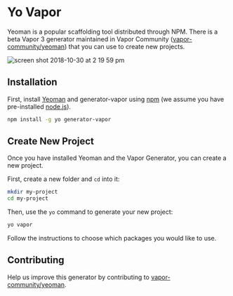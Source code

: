 # Yo Vapor

Yeoman is a popular scaffolding tool distributed through NPM. There is a beta Vapor 3 generator maintained in Vapor Community ([vapor-community/yeoman](https://github.com/vapor-community/yeoman)) that you can use to create new projects.

![screen shot 2018-10-30 at 2 19 59 pm](https://user-images.githubusercontent.com/1342803/47740945-777ce100-dc4f-11e8-9cde-4a09c518dbf4.png)

## Installation

First, install [Yeoman](http://yeoman.io) and generator-vapor using [npm](https://www.npmjs.com/) (we assume you have pre-installed [node.js](https://nodejs.org/)).

```bash
npm install -g yo generator-vapor
```

## Create New Project

Once you have installed Yeoman and the Vapor Generator, you can create a new project.

First, create a new folder and `cd` into it:

```bash
mkdir my-project
cd my-project
```

Then, use the `yo` command to generate your new project:

```bash
yo vapor
```


Follow the instructions to choose which packages you would like to use.

## Contributing 

Help us improve this generator by contributing to [vapor-community/yeoman](https://github.com/vapor-community/yeoman).
